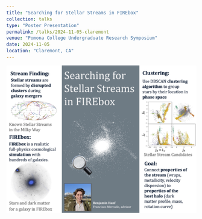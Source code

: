 ```yaml
---
title: "Searching for Stellar Streams in FIREbox"
collection: talks
type: "Poster Presentation"
permalink: /talks/2024-11-05-claremont
venue: "Pomona College Undergraduate Research Symposium"
date: 2024-11-05
location: "Claremont, CA"
---
```

<img src='/images/Hanf_Thesis_Streams_Poster.jpeg'>
